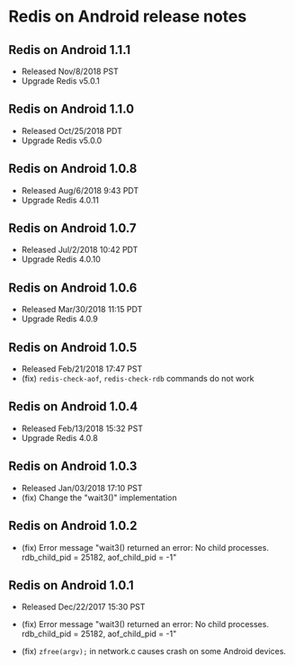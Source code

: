 Redis on Android release notes
====================================

## Redis on Android 1.1.1
  - Released Nov/8/2018 PST
  - Upgrade Redis v5.0.1

## Redis on Android 1.1.0
  - Released Oct/25/2018 PDT
  - Upgrade Redis v5.0.0

## Redis on Android 1.0.8
  - Released Aug/6/2018 9:43 PDT
  - Upgrade Redis 4.0.11

## Redis on Android 1.0.7
  - Released Jul/2/2018 10:42 PDT
  - Upgrade Redis 4.0.10

## Redis on Android 1.0.6
  - Released Mar/30/2018 11:15 PDT
  - Upgrade Redis 4.0.9

## Redis on Android 1.0.5
  - Released Feb/21/2018 17:47 PST
  - (fix) `redis-check-aof`, `redis-check-rdb` commands do not work

## Redis on Android 1.0.4
  - Released Feb/13/2018 15:32 PST
  - Upgrade Redis 4.0.8

## Redis on Android 1.0.3
  - Released Jan/03/2018 17:10 PST
  - (fix) Change the "wait3()" implementation

## Redis on Android 1.0.2

  - (fix) Error message "wait3() returned an error: No child processes. rdb_child_pid = 25182, aof_child_pid = -1"

## Redis on Android 1.0.1
  - Released Dec/22/2017 15:30 PST

  - (fix) Error message "wait3() returned an error: No child processes. rdb_child_pid = 25182, aof_child_pid = -1"

  - (fix) `zfree(argv);` in network.c causes crash on some Android devices.
